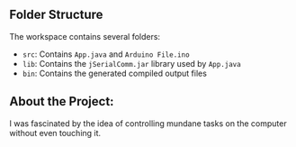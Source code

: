 ## Folder Structure

The workspace contains several folders:
- `src`: Contains `App.java` and `Arduino File.ino`
- `lib`: Contains the `jSerialComm.jar` library used by `App.java`
- `bin`: Contains the generated compiled output files

## About the Project:
I was fascinated by the idea of controlling mundane tasks on the computer without even touching it. 
